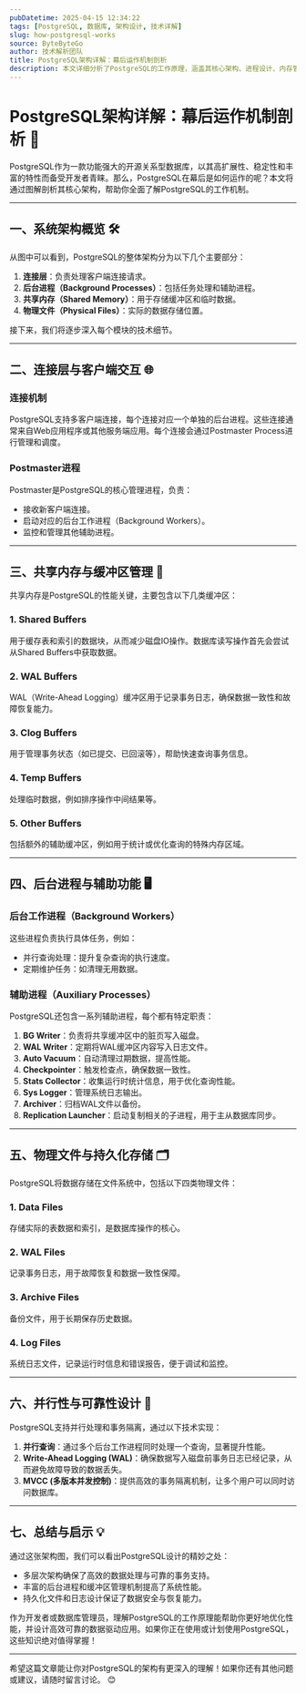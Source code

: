 ```yaml
---
pubDatetime: 2025-04-15 12:34:22
tags: [PostgreSQL, 数据库, 架构设计, 技术详解]
slug: how-postgresql-works
source: ByteByteGo
author: 技术解析团队
title: PostgreSQL架构详解：幕后运作机制剖析
description: 本文详细分析了PostgreSQL的工作原理，涵盖其核心架构、进程设计、内存管理和文件系统，帮助读者深入理解这款强大的关系型数据库。
---
```


# PostgreSQL架构详解：幕后运作机制剖析 🚀

PostgreSQL作为一款功能强大的开源关系型数据库，以其高扩展性、稳定性和丰富的特性而备受开发者青睐。那么，PostgreSQL在幕后是如何运作的呢？本文将通过图解剖析其核心架构，帮助你全面了解PostgreSQL的工作机制。

---

## 一、系统架构概览 🛠️

从图中可以看到，PostgreSQL的整体架构分为以下几个主要部分：

1. **连接层**：负责处理客户端连接请求。
2. **后台进程（Background Processes）**：包括任务处理和辅助进程。
3. **共享内存（Shared Memory）**：用于存储缓冲区和临时数据。
4. **物理文件（Physical Files）**：实际的数据存储位置。

接下来，我们将逐步深入每个模块的技术细节。

---

## 二、连接层与客户端交互 🌐

### 连接机制

PostgreSQL支持多客户端连接，每个连接对应一个单独的后台进程。这些连接通常来自Web应用程序或其他服务端应用。每个连接会通过Postmaster Process进行管理和调度。

### Postmaster进程

Postmaster是PostgreSQL的核心管理进程，负责：

- 接收新客户端连接。
- 启动对应的后台工作进程（Background Workers）。
- 监控和管理其他辅助进程。

---

## 三、共享内存与缓冲区管理 🔄

共享内存是PostgreSQL的性能关键，主要包含以下几类缓冲区：

### 1. Shared Buffers

用于缓存表和索引的数据块，从而减少磁盘IO操作。数据库读写操作首先会尝试从Shared Buffers中获取数据。

### 2. WAL Buffers

WAL（Write-Ahead Logging）缓冲区用于记录事务日志，确保数据一致性和故障恢复能力。

### 3. Clog Buffers

用于管理事务状态（如已提交、已回滚等），帮助快速查询事务信息。

### 4. Temp Buffers

处理临时数据，例如排序操作中间结果等。

### 5. Other Buffers

包括额外的辅助缓冲区，例如用于统计或优化查询的特殊内存区域。

---

## 四、后台进程与辅助功能 🖥️

### 后台工作进程（Background Workers）

这些进程负责执行具体任务，例如：

- 并行查询处理：提升复杂查询的执行速度。
- 定期维护任务：如清理无用数据。

### 辅助进程（Auxiliary Processes）

PostgreSQL还包含一系列辅助进程，每个都有特定职责：

1. **BG Writer**：负责将共享缓冲区中的脏页写入磁盘。
2. **WAL Writer**：定期将WAL缓冲区内容写入日志文件。
3. **Auto Vacuum**：自动清理过期数据，提高性能。
4. **Checkpointer**：触发检查点，确保数据一致性。
5. **Stats Collector**：收集运行时统计信息，用于优化查询性能。
6. **Sys Logger**：管理系统日志输出。
7. **Archiver**：归档WAL文件以备份。
8. **Replication Launcher**：启动复制相关的子进程，用于主从数据库同步。

---

## 五、物理文件与持久化存储 🗂️

PostgreSQL将数据存储在文件系统中，包括以下四类物理文件：

### 1. Data Files

存储实际的表数据和索引，是数据库操作的核心。

### 2. WAL Files

记录事务日志，用于故障恢复和数据一致性保障。

### 3. Archive Files

备份文件，用于长期保存历史数据。

### 4. Log Files

系统日志文件，记录运行时信息和错误报告，便于调试和监控。

---

## 六、并行性与可靠性设计 🔄

PostgreSQL支持并行处理和事务隔离，通过以下技术实现：

1. **并行查询**：通过多个后台工作进程同时处理一个查询，显著提升性能。
2. **Write-Ahead Logging (WAL)**：确保数据写入磁盘前事务日志已经记录，从而避免故障导致的数据丢失。
3. **MVCC (多版本并发控制)**：提供高效的事务隔离机制，让多个用户可以同时访问数据库。

---

## 七、总结与启示 💡

通过这张架构图，我们可以看出PostgreSQL设计的精妙之处：

- 多层次架构确保了高效的数据处理与可靠的事务支持。
- 丰富的后台进程和缓冲区管理机制提高了系统性能。
- 持久化文件和日志设计保证了数据安全与恢复能力。

作为开发者或数据库管理员，理解PostgreSQL的工作原理能帮助你更好地优化性能，并设计高效可靠的数据驱动应用。如果你正在使用或计划使用PostgreSQL，这些知识绝对值得掌握！

---

希望这篇文章能让你对PostgreSQL的架构有更深入的理解！如果你还有其他问题或建议，请随时留言讨论。 😊
